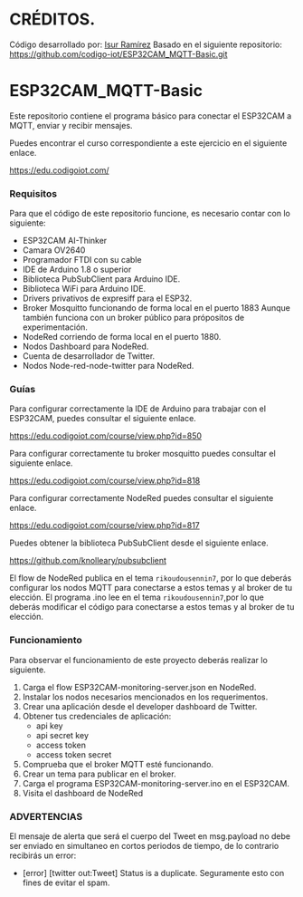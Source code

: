 # CRÉDITOS.
Código desarrollado por:
[Isur Ramírez](https://github.com/JorgeIsur)
Basado en el siguiente repositorio:
https://github.com/codigo-iot/ESP32CAM_MQTT-Basic.git

# ESP32CAM_MQTT-Basic
Este repositorio contiene el programa básico para conectar el ESP32CAM a MQTT, enviar y recibir mensajes.

Puedes encontrar el curso correspondiente a este ejercicio en el siguiente enlace.

https://edu.codigoiot.com/

### Requisitos
Para que el código de este repositorio funcione, es necesario contar con lo siguiente:

- ESP32CAM AI-Thinker
- Camara OV2640
- Programador FTDI con su cable
- IDE de Arduino 1.8 o superior
- Biblioteca PubSubClient para Arduino IDE.
- Biblioteca WiFi para Arduino IDE.
- Drivers privativos de expresiff para el ESP32.
- Broker Mosquitto funcionando de forma local en el puerto 1883
  Aunque también funciona con un broker público para própositos
  de experimentación.
- NodeRed corriendo de forma local en el puerto 1880.
- Nodos Dashboard para NodeRed.
- Cuenta de desarrollador de Twitter.
- Nodos Node-red-node-twitter para NodeRed.

### Guías
Para configurar correctamente la IDE de Arduino para trabajar con el ESP32CAM, puedes consultar el siguiente enlace.

https://edu.codigoiot.com/course/view.php?id=850

Para configurar correctamente tu broker mosquitto puedes consultar el siguiente enlace.

https://edu.codigoiot.com/course/view.php?id=818

Para configurar correctamente NodeRed puedes consultar el siguiente enlace.

https://edu.codigoiot.com/course/view.php?id=817

Puedes obtener la biblioteca PubSubClient desde el siguiente enlace.

https://github.com/knolleary/pubsubclient

El flow de NodeRed publica en el tema `rikoudousennin7`, por lo que deberás configurar los nodos MQTT para conectarse a estos temas y al broker de tu elección.
El programa .ino lee en el tema `rikoudousennin7`,por lo que deberás modificar el código para conectarse a estos temas y al broker de tu elección.
### Funcionamiento

Para observar el funcionamiento de este proyecto deberás realizar lo siguiente.

1. Carga el flow ESP32CAM-monitoring-server.json en NodeRed.
2. Instalar los nodos necesarios mencionados en los requerimentos.
3. Crear una aplicación desde el developer dashboard de Twitter.
4. Obtener tus credenciales de aplicación:
	- api key
	- api secret key
	- access token
	- access token secret
5. Comprueba que el broker MQTT esté funcionando.
6. Crear un tema para publicar en el broker.
7. Carga el programa ESP32CAM-monitoring-server.ino en el ESP32CAM.
8. Visita el dashboard de NodeRed
### ADVERTENCIAS
El mensaje de alerta que será el cuerpo del Tweet en msg.payload
no debe ser enviado en simultaneo en cortos periodos de tiempo,
de lo contrario recibirás un error:
- [error] [twitter out:Tweet] Status is a duplicate.
Seguramente esto con fines de evitar el spam.
